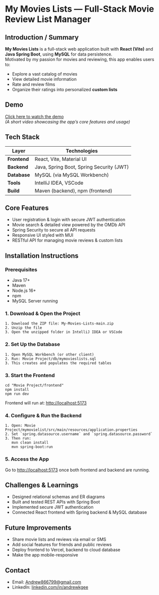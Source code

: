 # My Movies Lists — Full-Stack Movie Review List Manager

## Introduction / Summary

**My Movies Lists** is a full-stack web application built with **React (Vite)** and **Java Spring Boot**, using **MySQL** for data persistence.  
Motivated by my passion for movies and reviewing, this app enables users to:

- Explore a vast catalog of movies  
- View detailed movie information  
- Rate and review films  
- Organize their ratings into personalized **custom lists**

## Demo

[Click here to watch the demo](https://youtu.be/9AYR0rqFDvc)  
*(A short video showcasing the app’s core features and usage)*

## Tech Stack

| Layer      | Technologies |
|------------|--------------|
| **Frontend**  | React, Vite, Material UI |
| **Backend**   | Java, Spring Boot, Spring Security (JWT) |
| **Database**  | MySQL (via MySQL Workbench) |
| **Tools**     | IntelliJ IDEA, VSCode |
| **Build**     | Maven (backend), npm (frontend) |

## Core Features

- User registration & login with secure JWT authentication  
- Movie search & detailed view powered by the OMDb API  
- Spring Security to secure all API requests  
- Responsive UI styled with MUI  
- RESTful API for managing movie reviews & custom lists  

## Installation Instructions

### Prerequisites

- Java 17+  
- Maven  
- Node.js 16+  
- npm  
- MySQL Server running

### 1. Download & Open the Project

```
1. Download the ZIP file: My-Movies-Lists-main.zip
2. Unzip the file
3. Open the unzipped folder in IntelliJ IDEA or VSCode
```

### 2. Set Up the Database

```
1. Open MySQL Workbench (or other client)
2. Run: Movie Project/db/mymovieslists.sql
3. This creates and populates the required tables
```

### 3. Start the Frontend

```
cd "Movie Project/frontend"
npm install
npm run dev
```
Frontend will run at: [http://localhost:5173](http://localhost:5173)

### 4. Configure & Run the Backend

```
1. Open: Movie Project/mymovielist/src/main/resources/application.properties
2. Set `spring.datasource.username` and `spring.datasource.password`
3. Then run:
   mvn clean install
   mvn spring-boot:run
```

### 5. Access the App

Go to [http://localhost:5173](http://localhost:5173) once both frontend and backend are running.

## Challenges & Learnings

- Designed relational schemas and ER diagrams  
- Built and tested REST APIs with Spring Boot  
- Implemented secure JWT authentication  
- Connected React frontend with Spring backend & MySQL database  

## Future Improvements

- Share movie lists and reviews via email or SMS  
- Add social features for friends and public reviews  
- Deploy frontend to Vercel, backend to cloud database  
- Make the app mobile-responsive

## Contact

- Email: [Andrew866799@gmail.com](mailto:Andrew866799@gmail.com)  
- LinkedIn: [linkedin.com/in/andrewkgee](https://www.linkedin.com/in/andrewkgee)
